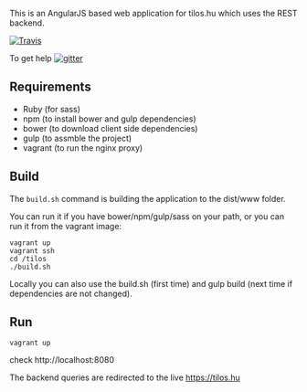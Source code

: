 This is an AngularJS based web application for tilos.hu which uses the REST backend.

[![Travis](https://img.shields.io/travis/tilosradio/web2-frontend.svg)](http://travis-ci.org/tilosradio/web2-frontend)

To get help [![gitter](https://img.shields.io/badge/gitter-join%20chat-1dce73.svg)](https://gitter.im/tilosradio/public)

Requirements
------------

* Ruby (for sass)
* npm (to install bower and gulp dependencies)
* bower (to download client side dependencies)
* gulp (to assmble the project)
* vagrant (to run the nginx proxy)

Build
-----

The ```build.sh``` command is building the application to the dist/www folder.

You can run it if you have bower/npm/gulp/sass on your path, or you can run it from the vagrant image:

```
vagrant up
vagrant ssh
cd /tilos
./build.sh
```

Locally you can also use the build.sh (first time) and gulp build (next time if dependencies are not changed).

Run
----

```
vagrant up
```

check http://localhost:8080

The backend queries are redirected to the live https://tilos.hu


